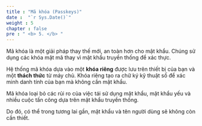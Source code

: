 ```yaml
---
title : "Mã khóa (Passkeys)"
date :  "`r Sys.Date()`" 
weight : 5 
chapter : false
pre : " <b> 5. </b> "
---
```

Mã khóa là một giải pháp thay thế mới, an toàn hơn cho mật khẩu. Chúng sử dụng các khóa mật mã thay vì mật khẩu truyền thống để xác thực.

Hệ thống mã khóa dựa vào một **khóa riêng** được lưu trên thiết bị của bạn và một **thách thức** từ máy chủ. Khóa riêng tạo ra chữ ký kỹ thuật số để xác minh danh tính của bạn mà không cần mật khẩu.

Mã khóa loại bỏ các rủi ro của việc tái sử dụng mật khẩu, mật khẩu yếu và nhiều cuộc tấn công dựa trên mật khẩu truyền thống.

Do đó, có thể trong tương lai gần, mật khẩu và tên người dùng sẽ không còn cần thiết.
